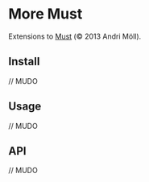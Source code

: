 # More Must

Extensions to [Must] (© 2013 Andri Möll).

## Install

// MUDO

## Usage

// MUDO

## API

// MUDO

[must]: https://github.com/moll/js-must
